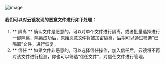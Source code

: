 
![image](http://imgcache.tcecqpoc.fsphere.cn/image/mc.qcloudimg.com/static/img/1214c23b27c1764bca9a1a6c6d740d69/123.png)
 
 
#### 我们可以对云镜发现的恶意文件进行如下处理：
1. ** 隔离 ** 
确认文件是恶意的，可以对单个文件进行隔离，或者批量选择进行一键隔离，隔离成功后，原始恶意文件将被加密隔离，后期可以通过筛选“已隔离”文件，进行恢复。
1. ** 信任 **
如果文件非恶意的，可以选择信任操作，加入信任后，云镜将不再对该文件进行检测，你也可以筛选“信任文件”，对信任文件进行管理。









